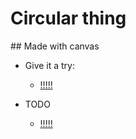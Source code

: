 # Circular thing

## Made with canvas 

- Give it a try:

   - [!!!!!](https://byrongbp.github.io/canvas-circular-thing/)
   
- TODO
  - [!!!!!](./TODO.md)
